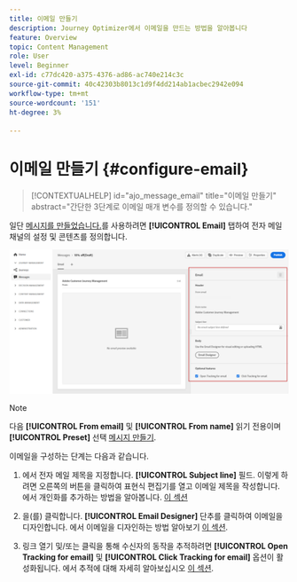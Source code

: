 ```yaml
---
title: 이메일 만들기
description: Journey Optimizer에서 이메일을 만드는 방법을 알아봅니다
feature: Overview
topic: Content Management
role: User
level: Beginner
exl-id: c77dc420-a375-4376-ad86-ac740e214c3c
source-git-commit: 40c42303b8013c1d9f4dd214ab1acbec2942e094
workflow-type: tm+mt
source-wordcount: '151'
ht-degree: 3%

---
```


# 이메일 만들기 {#configure-email}

>[!CONTEXTUALHELP]
>id="ajo_message_email"
>title="이메일 만들기"
>abstract="간단한 3단계로 이메일 매개 변수를 정의할 수 있습니다."

일단 [메시지를 만들었습니다.](get-started-content.md)를 사용하려면 **[!UICONTROL Email]** 탭하여 전자 메일 채널의 설정 및 콘텐츠를 정의합니다.

![](assets/emails-configuration.png)

>[!NOTE]
>
>다음 **[!UICONTROL From email]** 및 **[!UICONTROL From name]** 읽기 전용이며 **[!UICONTROL Preset]** 선택 [메시지 만들기](get-started-content.md).

이메일을 구성하는 단계는 다음과 같습니다.

1. 에서 전자 메일 제목을 지정합니다. **[!UICONTROL Subject line]** 필드. 이렇게 하려면 오른쪽의 버튼을 클릭하여 표현식 편집기를 열고 이메일 제목을 작성합니다. 에서 개인화를 추가하는 방법을 알아봅니다. [이 섹션](../personalization/personalize.md)

1. 을(를) 클릭합니다. **[!UICONTROL Email Designer]** 단추를 클릭하여 이메일을 디자인합니다. 에서 이메일을 디자인하는 방법 알아보기 [이 섹션](../design/design-emails.md).

1. 링크 열기 및/또는 클릭을 통해 수신자의 동작을 추적하려면 **[!UICONTROL Open Tracking for email]** 및 **[!UICONTROL Click Tracking for email]** 옵션이 활성화됩니다. 에서 추적에 대해 자세히 알아보십시오 [이 섹션](../design/message-tracking.md).
